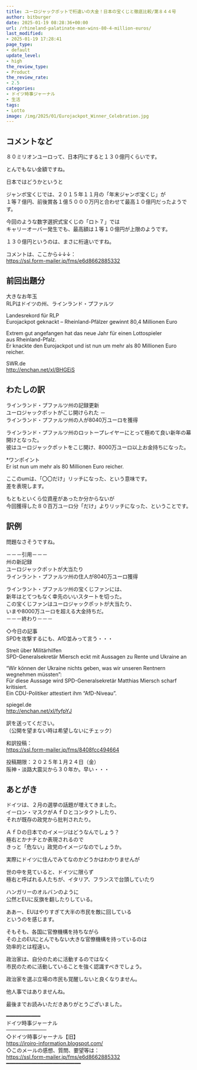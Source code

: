 ```yaml
---
title: ユーロジャックポットで桁違いの大金！日本の宝くじと徹底比較/第８４４号
author: bitburger
date: 2025-01-19 08:28:36+00:00
url: /rhineland-palatinate-man-wins-80-4-million-euros/
last_modified:
- 2025-01-19 17:28:41
page_type:
- default
update_level:
- high
the_review_type:
- Product
the_review_rate:
- 2.5
categories:
- ドイツ時事ジャーナル
- 生活
tags:
- Lotto
image: /img/2025/01/Eurojackpot_Winner_Celebration.jpg
---
```

## コメントなど 

<span class="fz-20px"><span class="bold-red">８０ミリオンユーロって、日本円にすると１３０億円くらいです。</span></span>

とんでもない金額ですね。

日本ではどうかというと

ジャンボ宝くじでは、２０１５年１１月の「年末ジャンボ宝くじ」が  
<span class="fz-20px"><span class="bold-red">１等７億円、前後賞各１億５０００万円と合わせて最高１０億円</span></span>だったようです。

今回のような数字選択式宝くじの「ロト７」では  
キャリーオーバー発生でも、<span class="fz-20px"><span class="bold-red">最高額は１等１０億円が上限</span></span>のようです。

１３０億円というのは、まさに桁違いですね。

コメントは、ここから↓↓↓：  
<https://ssl.form-mailer.jp/fms/e6d8662885332>

## 前回出題分 

大きなお年玉  
RLPはドイツの州、ラインランド・プファルツ

Landesrekord für RLP  
Eurojackpot geknackt &#8211; Rheinland-Pfälzer gewinnt 80,4 Millionen Euro

Extrem gut angefangen hat das neue Jahr für einen Lottospieler  
aus Rheinland-Pfalz.  
Er knackte den Eurojackpot und ist nun um mehr als 80 Millionen Euro reicher.

SWR.de  
<http://enchan.net/xl/BHGEiS>

## わたしの訳 

ラインランド・プファルツ州の記録更新  
ユーロジャックポットがこじ開けられた －  
ラインランド・プファルツ州の人が8040万ユーロを獲得

ラインランド・プファルツ州のロットープレイヤーにとって極めて良い新年の幕開けとなった。  
彼はユーロジャックポットをこじ開け、8000万ユーロ以上お金持ちになった。

*ワンポイント  
Er ist nun um mehr als 80 Millionen Euro reicher.

ここのumは、「〇〇だけ」リッチになった、という意味です。  
差を表現します。

もともといくら位資産があったか分からないが  
今回獲得した８０百万ユーロ分「だけ」よりリッチになった、ということです。

## 訳例 

問題なさそうですね。

－－－引用－－－  
州の新記録  
ユーロジャックポットが大当たり  
ラインラント・プファルツ州の住人が8040万ユーロ獲得

ラインラント・プファルツ州の宝くじファンには、  
新年はとてつもなく幸先のいいスタートを切った。  
この宝くじファンはユーロジャックポットが大当たり、  
いまや8000万ユーロを超える大金持ちだ。  
－－－終わり－－－

◇今日の記事  
SPDを攻撃するにも、AfD並みって言う・・・

Streit über Militärhilfen  
SPD-Generalsekretär Miersch eckt mit Aussagen zu Rente und Ukraine an

&#8220;Wir können der Ukraine nichts geben, was wir unseren Rentnern wegnehmen müssten&#8221;:  
Für diese Aussage wird SPD-Generalsekretär Matthias Miersch scharf kritisiert.  
Ein CDU-Politiker attestiert ihm &#8220;AfD-Niveau&#8221;.

spiegel.de  
<http://enchan.net/xl/fyfpYJ>

訳を送ってください。  
（公開を望まない時は希望しないにチェック）

和訳投稿：  
<https://ssl.form-mailer.jp/fms/8408fcc494664>

投稿期限：２０２５年１月２４日（金）  
阪神・淡路大震災から３０年か。早い・・・

## あとがき 

ドイツは、２月の選挙の話題が増えてきました。  
イーロン・マスクがＡｆＤとコンタクトしたり、  
それが既存の政党から批判されたり。

ＡｆＤの日本でのイメージはどうなんでしょう？  
極右とかナチとか表現されるので  
きっと「危ない」政党のイメージなのでしょうか。

実際にドイツに住んでみてなのかどうかはわかりませんが

世の中を見ていると、ドイツに限らず  
極右と呼ばれる人たちが、イタリア、フランスで台頭していたり

ハンガリーのオルバンのように  
公然とEUに反旗を翻したりしている。

ああー、EUはやりすぎて大半の市民を敵に回している  
というのを感じます。

そもそも、各国に官僚機構を持ちながら  
その上のEUにとんでもない大きな官僚機構を持っているのは  
効率的とは程遠い。

政治家は、自分のために活動するのではなく  
市民のために活動していることを強く認識すべきでしょう。

政治家を選ぶ立場の市民も覚醒しないと良くなりません。

他人事ではありませんね。

最後までお読みいただきありがとうございました。

━━━━━━━━━━━  
ドイツ時事ジャーナル  
───────────  
◇ドイツ時事ジャーナル【旧】  
<https://iroiro-information.blogspot.com/>  
◇このメールの感想、質問、要望等は：  
<https://ssl.form-mailer.jp/fms/e6d8662885332>  
━━━━━━━━━━━━━━━━━━━━━━━━